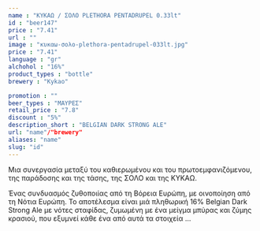 ```yaml
---
name : "ΚΥΚΑΩ / ΣΟΛΟ PLETHORA PENTADRUPEL 0.33lt"
id : "beer147"
price : "7.41"
url : ""
image : "κυκαω-σολο-plethora-pentadrupel-033lt.jpg"
price : "7.41"
language : "gr"
alchohol : "16%"
product_types : "bottle"
brewery : "Kykao"

promotion : ""
beer_types : "ΜΑΥΡΕΣ"
retail_price : "7.8"
discount : "5%"
description_short : "ΒELGIAN DARK STRONG ALE"
url: "name"/"brewery"
aliases: "name"
slug: "id"
---
```


Μια συνεργασία μεταξύ του καθιερωμένου και του πρωτοεμφανιζόμενου, της παράδοσης και της τάσης, της ΣΟΛΟ και της ΚΥΚΑΩ. 




Ένας συνδυασμός ζυθοποιίας από τη Βόρεια Ευρώπη, με οινοποίηση από τη Νότια Ευρώπη. Το αποτέλεσμα είναι μιά πληθωρική 16% Belgian Dark Strong Ale με νότες σταφίδας, ζυμωμένη με ένα μείγμα μπύρας και ζύμης κρασιού, που εξυμνεί κάθε ένα από αυτά τα στοιχεία ...